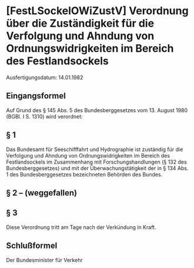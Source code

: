 # [FestLSockelOWiZustV] Verordnung über die Zuständigkeit für die Verfolgung und Ahndung von Ordnungswidrigkeiten im Bereich des Festlandsockels

Ausfertigungsdatum: 14.01.1982

 

## Eingangsformel

Auf Grund des § 145 Abs. 5 des Bundesberggesetzes vom 13. August 1980 (BGBl. I S. 1310) wird verordnet:


## § 1

Das Bundesamt für Seeschifffahrt und Hydrographie ist zuständig für die Verfolgung und Ahndung von Ordnungswidrigkeiten im Bereich des Festlandsockels im Zusammenhang mit Forschungshandlungen (§ 132 des Bundesberggesetzes) und mit der Überwachungstätigkeit der in § 134 Abs. 1 des Bundesberggesetzes bezeichneten Behörden des Bundes.


## § 2 – (weggefallen)


## § 3

Diese Verordnung tritt am Tage nach der Verkündung in Kraft.


## Schlußformel

Der Bundesminister für Verkehr

